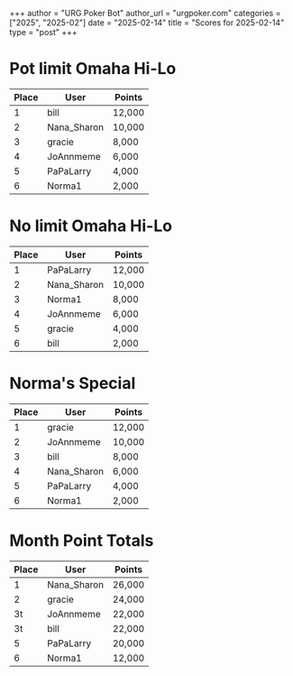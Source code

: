 +++
author = "URG Poker Bot"
author_url = "urgpoker.com"
categories = ["2025", "2025-02"]
date = "2025-02-14"
title = "Scores for 2025-02-14"
type = "post"
+++
# Pot limit Omaha Hi-Lo

| Place | User | Points |
|-------|------|--------|
| 1 | bill | 12,000 |
| 2 | Nana_Sharon | 10,000 |
| 3 | gracie | 8,000 |
| 4 | JoAnnmeme | 6,000 |
| 5 | PaPaLarry | 4,000 |
| 6 | Norma1 | 2,000 |

# No limit Omaha Hi-Lo

| Place | User | Points |
|-------|------|--------|
| 1 | PaPaLarry | 12,000 |
| 2 | Nana_Sharon | 10,000 |
| 3 | Norma1 | 8,000 |
| 4 | JoAnnmeme | 6,000 |
| 5 | gracie | 4,000 |
| 6 | bill | 2,000 |

# Norma's Special

| Place | User | Points |
|-------|------|--------|
| 1 | gracie | 12,000 |
| 2 | JoAnnmeme | 10,000 |
| 3 | bill | 8,000 |
| 4 | Nana_Sharon | 6,000 |
| 5 | PaPaLarry | 4,000 |
| 6 | Norma1 | 2,000 |

# Month Point Totals

| Place | User | Points |
|-------|------|--------|
| 1 | Nana_Sharon | 26,000 |
| 2 | gracie | 24,000 |
| 3t | JoAnnmeme | 22,000 |
| 3t | bill | 22,000 |
| 5 | PaPaLarry | 20,000 |
| 6 | Norma1 | 12,000 |
